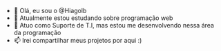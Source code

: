 - 👋 Olá, eu sou o @Hiagolb 
- 🌱 Atualmente estou estudando sobre programação web
- 💞️ Atuo como Suporte de T.I, mas estou me desenvolvendo nessa área da programação
- 📫 Irei compartilhar meus projetos por aqui :)

<!---
Hiagolb/Hiagolb is a ✨ special ✨ repository because its `README.md` (this file) appears on your GitHub profile.
You can click the Preview link to take a look at your changes.
--->
